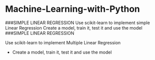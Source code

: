 # Machine-Learning-with-Python

 ###SIMPLE LINEAR REGRESSION
  Use scikit-learn to implement simple Linear Regression
  Create a model, train it, test it and use the model
###SIMPLE LINEAR REGRESSION

Use scikit-learn to implement Multiple Linear Regression
*   Create a model, train it, test it and use the model
